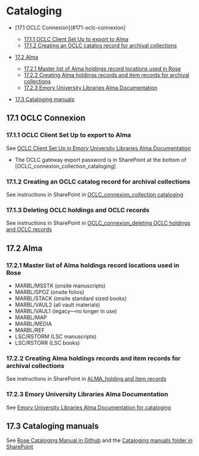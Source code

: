 # Cataloging

* [17.1 OCLC Connexion](#171-oclc-connexion]
   * [17.1.1 OCLC Client Set Up to export to Alma](#1712-OCLC-client-set-up-to-export-to-alma)
   * [17.1.2 Creating an OCLC catalog record for archival collections](#1711-creating-an-oclc-catalog-record-for-archival-collections)
 
* [17.2 Alma](#172-alma)
  * [17.2.1 Master list of Alma holdings record locations used in Rose](#1721-master-list-of-alma-holdings-record-locations-used-in-rose)
  * [17.2.2 Creating Alma holdings records and item records for archival collections](#1722-creating-alma-holdings-records-and-item-records-for-archival-collections)
  * [17.2.3 Emory University Libraries Alma Documentation](#1723-emory-university-libraries-alma-documentation)
* [17.3 Cataloging manuals](#172-cataloging-manuals)


## 17.1 OCLC Connexion

### 17.1.1 OCLC Client Set Up to export to Alma

See [OCLC Client Set Up in Emory University Libraries Alma Documentation](https://emory.screenstepslive.com/s/alma/m/settings/l/522172-oclc-client-set-up-production)

* The OCLC gateway export password is in SharePoint at the bottom of [OCLC_connexion_collection_cataloging]

### 17.1.2 Creating an OCLC catalog record for archival collections

See instructions in SharePoint in [OCLC_connexion_collection cataloging](https://emory.sharepoint.com/:w:/s/EUVRoseLibrary/Eb4s4Rso_RZMoAWbJ72_pecB9_tRLxjzYY77SCbR0oEEfw?e=gE31g6)

### 17.1.3 Deleting OCLC holdings and OCLC records

See instructions in SharePoint in [OCLC_connexion_deleting OCLC holdings and OCLC records](https://emory.sharepoint.com/:w:/s/EUVRoseLibrary/EZsVdhx86UxGhYsyhH7fx58Bv6XpuAxoX3hxSGnuYLq1uw?e=o5NJOU)

## 17.2 Alma

### 17.2.1 Master list of Alma holdings record locations used in Rose

* MARBL/MSSTK (onsite manuscripts) 
* MARBL/SPOZ (onsite folios) 
* MARBL/STACK (onsite standard sized books) 
* MARBL/VAUL2 (all vault materials) 
* MARBL/VAUL1 (legacy—no longer in use) 
* MARBL/MAP 
* MARBL/MEDIA 
* MARBL/REF 
* LSC/RSTORM (LSC manuscripts) 
* LSC/RSTORR (LSC books) 

### 17.2.2 Creating Alma holdings records and item records for archival collections

See instructions in SharePoint in [ALMA_holding and item records](https://emory.sharepoint.com/:w:/s/EUVRoseLibrary/EUApomTliJNCpIVaKpK-OpwBeRZzGQ6qPjZySzEZP_u1KQ?e=MKClae)

### 17.2.3 Emory University Libraries Alma Documentation

See [Emory University Libraries Alma Documentation for cataloging](https://emory.screenstepslive.com/s/alma/m/cat)


## 17.3 Cataloging manuals

See [Rose Cataloging Manual in Github](https://github.com/rose-collectionservices/cataloging-manual/tree/master) and the [Cataloging manuals folder in SharePoint](https://emory.sharepoint.com/:f:/s/EUVRoseLibrary/EiEMTmqpazNJhq2zqF9Hr-8Bzv-3PWlFBA43OW9JIc068Q?e=alGvrH)
